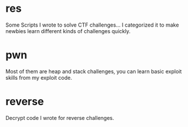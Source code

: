 # res
Some Scripts I wrote to solve CTF challenges...
I categorized it to make newbies learn different kinds of challenges quickly.
# pwn
Most of them are heap and stack challenges, you can learn basic exploit skills from my exploit code.
# reverse
Decrypt code I wrote for reverse challenges.

